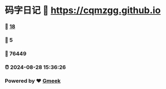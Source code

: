 # 码字日记 :link: https://cqmzgg.github.io 
### :page_facing_up: [18](https://cqmzgg.github.io/tag.html) 
### :speech_balloon: 5 
### :hibiscus: 76449 
### :alarm_clock: 2024-08-28 15:36:26 
### Powered by :heart: [Gmeek](https://github.com/Meekdai/Gmeek)
